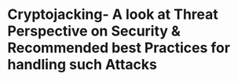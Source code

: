 # Cryptojacking- A look at Threat Perspective on Security & Recommended best Practices for handling such Attacks
